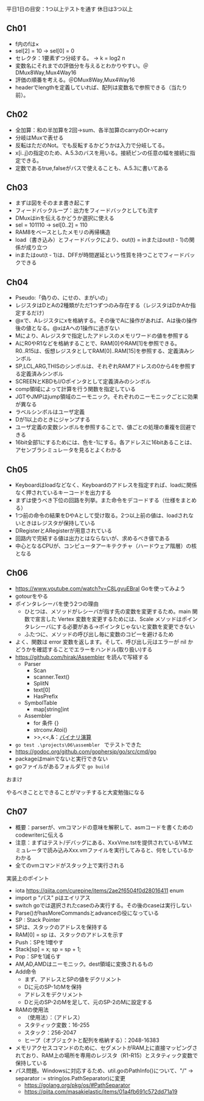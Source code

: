 平日1日の目安：1つ以上テストを通す
休日は3つ以上

## Ch01

- f内のfは×
- sel[2] = 10 → sel[0] = 0
- セレクタ：1要素ずつ分岐する。 → k = log2 n
- 変数名にそれまでの評価分を与えるとわかりやすい。＠DMux8Way,Mux4Way16
- 評価の順番を考える。＠DMux8Way,Mux4Way16
- headerでlengthを定義していれば、配列は変数名で参照できる（当たり前）。

## Ch02

- 全加算：和の半加算を2回→sum、各半加算のcarryのOr→carry
- 分岐はMuxで表せる
- 反転はただのNot。でも反転するかどうかは入力で分岐してる。
- x[i..j]の指定のため、A.5.3のバスを用いる。接続ピンの任意の幅を接続に指定できる。
- 定数であるtrue,falseがバスで使えることも、A.5.3に書いてある

## Ch03

- まずは図をそのまま書き起こす
- フィードバックループ：出力をフィードバックとしても流す
- DMuxはinを伝えるかどうか選択に使える
- sel = 101110 → sel[0..2] = 110
- RAM8をベースとしたメモリの再帰構造
- load（書き込み）とフィードバックにより、out(t) = inまたはout(t - 1)の関係が成り立つ
- inまたはout(t - 1)は、DFFが時間遅延という性質を持つことでフィードバックできる

## Ch04

- Pseudo:「偽りの、にせの、まがいの」
- レジスタはDとAの2種類がただ1つずつのみ存在する（レジスタはDかAか指定するだけ）
- @xで、Aレジスタにxを格納する。その後でAに操作があれば、Aは後の操作後の値となる。@xはAへの1操作に過ぎない
- Mにより、Aレジスタで指定したアドレスのメモリワードの値を参照する
- AにR0やR1などを格納することで、RAM[0]やRAM[1]を参照できる。R0..R15は、仮想レジスタとしてRAM[0]..RAM[15]を参照する、定義済みシンボル
- SP,LCL,ARG,THISのシンボルは、それぞれRAMアドレスの0から4を参照する定義済みシンボル
- SCREENとKBDもI/Oポインタとして定義済みのシンボル
- comp領域によって計算を行う関数を指定している
- JGTやJMPはjump領域のニーモニック。それぞれのニーモニックごとに効果が異なる
- ラベルシンボルはユーザ定義
- Dが1以上のときにジャンプする
- ユーザ定義の変数シンボルを参照することで、値ごとの処理の重複を回避できる
- 16bit全部1にするためには、色を-1にする。各アドレスに16bitあることは、アセンブラシミュレータを見るとよくわかる

## Ch05

- Keyboardはloadなどなく、Keyboardのアドレスを指定すれば、loadに関係なく押されているキーコードを出力する
- まずは使うべき下位の回路を列挙。また命令をデコードする（仕様をまとめる）
- 1つ前の命令の結果をDやAとして受け取る。2つ以上前の値は、loadされないときはレジスタが保持している
- DRegisterとARegisterが用意されている
- 回路内で完結する値は出力とはならないが、求めるべき値である
- 中心となるCPUが、コンピュータアーキテクチャ（ハードウェア階層）の核となる

## Ch06

- https://www.youtube.com/watch?v=C8LgvuEBraI Goを使ってみよう
- gotourをやる
- ポインタレシーバを使う2つの理由
  - ひとつは、メソッドがレシーバが指す先の変数を変更するため。main 関数で宣言した Vertex 変数を変更するためには、Scale メソッドはポインタレシーバにする必要がある→ポインタじゃないと変数を変更できない
  - ふたつに、メソッドの呼び出し毎に変数のコピーを避けるため
- よく、関数は error 変数を返します。そして、呼び出し元はエラーが nil かどうかを確認することでエラーをハンドル(取り扱い)する
- https://github.com/hirak/Assembler を読んで写経する
  - Parser
    - Scan
    - scanner.Text()
    - SplitN
    - text[0]
    - HasPrefix
  - SymbolTable
    - map[string]int
  - Assembler
    - for 条件 {}
    - strconv.Atoi()
    - \>>,<<,&：[バイナリ演算](http://golang.jp/tag/go%E8%A8%80%E8%AA%9E%E4%BB%95%E6%A7%98/page/2)
- ```go test .\projects\06\assembler ``` でテストできた
- https://godoc.org/github.com/gophersjp/go/src/cmd/go
- packageはmainでないと実行できない
- goファイルがあるフォルダで ``` go build ```


おまけ

やるべきこととできることがマッチすると大変勉強になる

## Ch07

- 概要：parserが、vmコマンドの意味を解釈して、asmコードを書くためのcodewriterに伝える
- 注意：まずはテスト/デバッグにある、XxxVme.tstを提供されているVMエミュレータで読み込みXxx.vmファイルを実行してみると、何をしているかわかる
- 全てのvmコマンドがスタック上で実行される

実装上のポイント

- iota https://qiita.com/curepine/items/2ae2f6504f0d28016411 enum
- import p "パス" pはエイリアス
- switch goでは選択されたcaseのみ実行する。その後のcaseは実行しない
- Parse()がhasMoreCommandsとadvanceの役になっている
- SP : Stack Pointer
- SPは、スタックのアドレスを保持する
- RAM[0] = sp は、スタックのアドレスを示す
- Push：SPを1増やす
- Stack[sp] = x; sp = sp + 1;
- Pop：SPを1減らす
- AM,AD,AMDはニーモニック。dest領域に変換されるもの
- Add命令
  - まず、アドレスとSPの値をデクリメント
  - Dに元のSP-1のMを保持
  - アドレスをデクリメント
  - Dと元のSP-2のMを足して、元のSP-2のMに設定する
- RAMの使用法
  - （使用法）：（アドレス）
  - スタティック変数：16-255
  - スタック：256-2047
  - ヒープ（オブジェクトと配列を格納する）：2048-16383
- メモリアクセスコマンドのために、セグメントがRAM上に直接マッピングされており、RAM上の場所を専用のレジスタ（R1-R15）とスタティック変数で保持している
- パス問題。Windowsに対応するため、util.goのPathInfo()について、"/" → separator := string(os.PathSeparator)に変更
  - https://golang.org/pkg/os/#PathSeparator
  - https://qiita.com/masakielastic/items/01a4fb691c572dd71a19